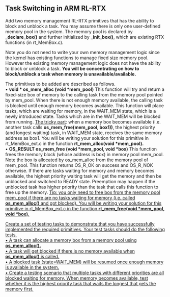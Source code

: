 ## Task Switching in ARM RL-RTX

Add two memory management RL-RTX primitives that has the ability to block and unblock a task. You may assume there is only one user-defined memory pool in the system. The memory pool is declared by <strong>_declare_box()</strong> and further initialized by <strong>_init_box()</strong>, which are existing RTX functions (in rt_MemBox.c).

Note you do not need to write your own memory management logic since the kernel has existing functions to manage fixed size memory pool. However the existing memory management logic does not have the ability to block or unblock a task. <strong>You will be concentrating on how to block/unblock a task when memory is unavailable/available.</strong>

The primitives to be added are described as follows.<br>
• <strong>void * os_mem_alloc (void *mem_pool)</strong>
  This function will try and return a fixed-size box of memory to the calling task from the memory pool pointed by mem_pool.     When there is not enough memory available, the calling task is blocked until enough memory becomes available. This function   will place tasks, which are waiting for memory, in the WAIT_MEM state, which is a newly introduced state. Tasks which are in   the WAIT_MEM will be blocked from running. <u>The tricky part</u>: when a memory box becomes available (i.e. another task     calls <strong>os_mem_free(mem_pool, box1))</strong>, the highest priority (and longest waiting) task, in WAIT_MEM state,       receives the same memory address as box1. You will be writing your solution for this primitive in rt_MemBox_ext.c in the       function <strong>rt_mem_alloc(void *mem_pool).</strong><br>
• <strong>OS_RESULT os_mem_free (void *mem_pool, void *box)</strong>
  This function frees the memory block (whose address is box) in memory pool mem_pool. Note the box is allocated by             os_mem_alloc from the memory pool of mem_pool. This function returns OS_R_OK on success and OS_R_NOK otherwise. If there are   tasks waiting for memory and memory becomes available, the highest priority waiting task will get the memory and then be       unblocked and switched to READY state. Preemption may happen if the unblocked task has higher priority than the task that     calls this function to free up the memory. <u>Tip: you only need to free box from the memory pool mem_pool if there are no     tasks waiting for memory (i.e. called <strong>os_mem_alloc()</strong> and got blocked). You will be writing your solution for this primitive in rt_MemBox_ext.c in the function <strong>rt_mem_free(void *mem_pool, void *box).</strong>

Create a set of testing tasks to demonstrate that you have successfully implemented the
required primitives. Your test tasks should do the following tests.<br>
• A task can allocate a memory box from a memory pool using <strong>os_mem_alloc().</strong><br>
• A task will get blocked if there is no memory available when <strong>os_mem_alloc()</strong> is called.<br>
• A blocked task (state=WAIT_MEM) will be resumed once enough memory is available in the system.<br>
• Create a testing scenario that multiple tasks with different priorities are all blocked waiting for memory. When memory becomes available, test whether it is the highest priority task that waits the longest that gets the memory first.
